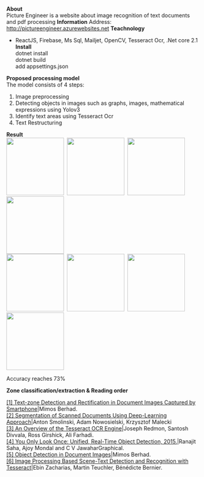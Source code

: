 <strong>About</strong>
<br />
Picture Engineer is a website about image recognition of text documents and pdf processing
<strong>Information</strong>
Address: http://pictureengineer.azurewebsites.net
<strong>Teachnology</strong>
- ReactJS, Firebase, Ms Sql, Mailjet, OpenCV, Tesseract Ocr, .Net core 2.1
<strong>Install</strong><br />
dotnet install<br />
dotnet build<br />
add appsettings.json

<strong>Proposed processing model</strong><br />
The model consists of 4 steps:
1. Image preprocessing
2. Detecting objects in images such as graphs, images, mathematical expressions using Yolov3
3. Identify text areas using Tesseract Ocr
4. Text Restructuring

<strong>Result</strong><br />
<img src="https://user-images.githubusercontent.com/55707606/130382015-f6628802-1837-47a0-8de4-3698f0644f1b.png" width="150"/>&nbsp;&nbsp;<img src="https://user-images.githubusercontent.com/55707606/130382019-074d5cc7-022e-4e35-9a05-8c5cf6136d42.png" width="150"/>&nbsp;&nbsp;<img src="https://user-images.githubusercontent.com/55707606/130382022-101c3c1a-799a-4e48-9b49-2f855f04cb74.png" width="150"/>&nbsp;&nbsp;<img src="https://user-images.githubusercontent.com/55707606/130382030-f5118acf-737f-4f8e-b9bd-28a3e67b50ba.png" width="150"/><br /><img src="https://user-images.githubusercontent.com/55707606/130382040-f11017fc-0377-4c01-b006-b33936c3aaf5.png" width="150"/>&nbsp;&nbsp;<img src="https://user-images.githubusercontent.com/55707606/130382046-4edebf0e-ab78-4a46-abad-ac2e3c3153de.png" width="150"/>&nbsp;&nbsp;<img src="https://user-images.githubusercontent.com/55707606/130382053-04d135ef-236e-424f-9476-f90840b8742e.png" width="150" />&nbsp;&nbsp;<img src="https://user-images.githubusercontent.com/55707606/130382066-9501addb-7d6b-4b22-8bfb-d40eac5dcbbc.png" width="150" />

Accuracy reaches 73%

<strong>Zone classification/extraction & Reading order</strong><br />
<div><a href="https://eudl.eu/pdf/10.4108/eai.27-2-2017.152342">[1] Text-zone Detection and Rectification in Document Images Captured by Smartphone</a>|Mimos Berhad.</div>
<div><a href="https://arxiv.org/pdf/1804.10371.pdf">[2] Segmentation of Scanned Documents Using Deep-Learning Approach</a>|Anton Smolinski, Adam Nowosielski, Krzysztof Malecki</div>
<div><a href="https://static.googleusercontent.com/media/research.google.com/en//pubs/archive/33418.pdf">[3] An Overview of the Tesseract OCR Engine</a>|Joseph Redmon, Santosh Divvala, Ross Girshick, Ali Farhadi.</div>
<div><a href="https://arxiv.org/abs/1506.02640">[4] You Only Look Once: Unified, Real-Time Object Detection, 2015.</a>|Ranajit Saha, Ajoy Mondal and C V JawaharGraphical.</div>
<div><a href="https://arxiv.org/abs/2008.10843">[5] Object Detection in Document Images</a>|Mimos Berhad.</div>
<div><a href="https://arxiv.org/abs/2004.08079">[6] Image Processing Based Scene-Text Detection and Recognition with Tesseract</a>|Ebin Zacharias, Martin Teuchler, Bénédicte Bernier.</div>







